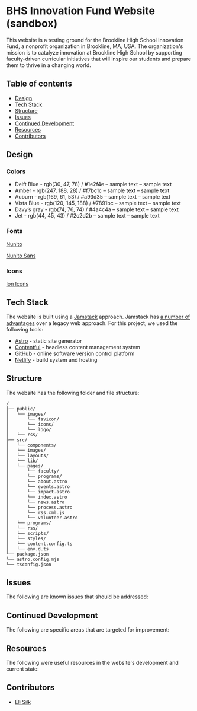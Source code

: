 # BHS Innovation Fund Website (sandbox)

This website is a testing ground for the Brookline High School Innovation Fund, a nonprofit organization in Brookline, MA, USA. The organization's mission is to catalyze innovation at Brookline High School by supporting faculty-driven curricular initiatives that will inspire our students and prepare them to thrive in a changing world.

## Table of contents

- [Design](#design)
- [Tech Stack](#tech-stack)
- [Structure](#structure)
- [Issues](#issues)
- [Continued Development](#continued-development)
- [Resources](#resources)
- [Contributors](#contributors)

## Design

### Colors

- Delft Blue - rgb(30, 47, 78) / #1e2f4e – sample text – sample text
- Amber - rgb(247, 188, 28) / #f7bc1c – sample text – sample text
- Auburn - rgb(169, 61, 53) / #a93d35 – sample text – sample text
- Vista Blue - rgb(120, 145, 188) / #7891bc – sample text – sample text
- Davy’s gray - rgb(74, 76, 74) / #4a4c4a – sample text – sample text
- Jet - rgb(44, 45, 43) / #2c2d2b – sample text – sample text

### Fonts

[Nunito](https://fonts.google.com/specimen/Nunito?query=source)

[Nunito Sans](https://fonts.google.com/specimen/Nunito+Sans?query=source)

### Icons

[Ion Icons](https://ionic.io/ionicons)

## Tech Stack

The website is built using a [Jamstack](https://jamstack.org/) approach. Jamstack has [a number of advantages](https://www.netlify.com/jamstack) over a legacy web approach. For this project, we used the following tools:

- [Astro](https://astro.build/) - static site generator
- [Contentful](https://www.contentful.com/) - headless content management system
- [GitHub](https://github.com/) - online software version control platform
- [Netlify](https://www.netlify.com/) - build system and hosting

## Structure

The website has the following folder and file structure:

```text
/
├── public/
│   └── images/
│       └── favicon/
│       └── icons/
│       └── logo/
│   └── rss/
├── src/
│   └── components/
│   └── images/
│   └── layouts/
│   └── lib/
│   └── pages/
│       └── faculty/
│       └── programs/
│       └── about.astro
│       └── events.astro
│       └── impact.astro
│       └── index.astro
│       └── news.astro
│       └── process.astro
│       └── rss.xml.js
│       └── volunteer.astro
│   └── programs/
│   └── rss/
│   └── scripts/
│   └── styles/
│   └── content.config.ts
│   └── env.d.ts
└── package.json
└── astro.config.mjs
└── tsconfig.json
```

## Issues

The following are known issues that should be addressed:

## Continued Development

The following are specific areas that are targeted for improvement:

## Resources

The following were useful resources in the website's development and current state:

## Contributors

- [Eli Silk](https://github.com/elisilk)
